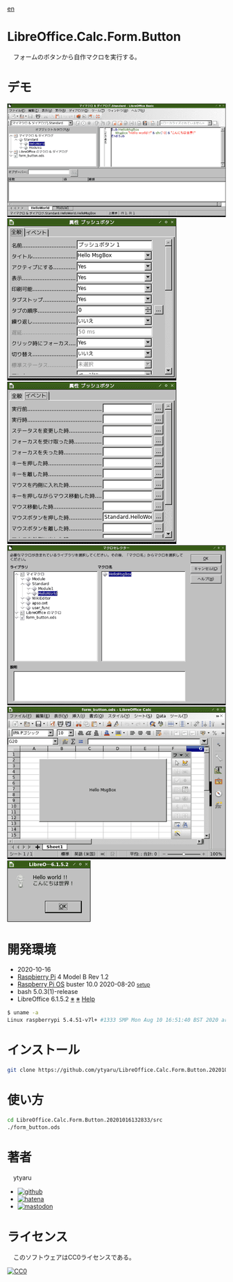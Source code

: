 [en](./README.md)

# LibreOffice.Calc.Form.Button

　フォームのボタンから自作マクロを実行する。

# デモ

![0](https://github.com/ytyaru/LibreOffice.Calc.Form.Button.20201016132833/blob/master/doc/0.png?raw=true)
![1](https://github.com/ytyaru/LibreOffice.Calc.Form.Button.20201016132833/blob/master/doc/1.png?raw=true)
![2](https://github.com/ytyaru/LibreOffice.Calc.Form.Button.20201016132833/blob/master/doc/2.png?raw=true)
![3](https://github.com/ytyaru/LibreOffice.Calc.Form.Button.20201016132833/blob/master/doc/3.png?raw=true)
![4](https://github.com/ytyaru/LibreOffice.Calc.Form.Button.20201016132833/blob/master/doc/4.png?raw=true)
![5](https://github.com/ytyaru/LibreOffice.Calc.Form.Button.20201016132833/blob/master/doc/5.png?raw=true)

# 開発環境

* <time datetime="2020-10-16T13:28:16+0900">2020-10-16</time>
* [Raspbierry Pi](https://ja.wikipedia.org/wiki/Raspberry_Pi) 4 Model B Rev 1.2
* [Raspberry Pi OS](https://ja.wikipedia.org/wiki/Raspbian) buster 10.0 2020-08-20 <small>[setup](http://ytyaru.hatenablog.com/entry/2020/10/06/111111)</small>
* bash 5.0.3(1)-release
* LibreOffice 6.1.5.2 [※](http://ytyaru.hatenablog.com/entry/2022/07/16/000000) [※](http://ytyaru.hatenablog.com/entry/2022/08/09/000000) [Help](http://ytyaru.hatenablog.com/entry/2022/08/16/000000)

```sh
$ uname -a
Linux raspberrypi 5.4.51-v7l+ #1333 SMP Mon Aug 10 16:51:40 BST 2020 armv7l GNU/Linux
```

# インストール

```sh
git clone https://github.com/ytyaru/LibreOffice.Calc.Form.Button.20201016132833
```

# 使い方

```sh
cd LibreOffice.Calc.Form.Button.20201016132833/src
./form_button.ods
```

# 著者

　ytyaru

* [![github](http://www.google.com/s2/favicons?domain=github.com)](https://github.com/ytyaru "github")
* [![hatena](http://www.google.com/s2/favicons?domain=www.hatena.ne.jp)](http://ytyaru.hatenablog.com/ytyaru "hatena")
* [![mastodon](http://www.google.com/s2/favicons?domain=mstdn.jp)](https://mstdn.jp/web/accounts/233143 "mastdon")

# ライセンス

　このソフトウェアはCC0ライセンスである。

[![CC0](http://i.creativecommons.org/p/zero/1.0/88x31.png "CC0")](http://creativecommons.org/publicdomain/zero/1.0/deed.ja)

